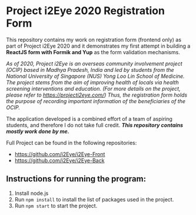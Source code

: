 # Project i2Eye 2020 Registration Form 
This repository contains my work on registration form (frontend only) as part of Project i2Eye 2020 and it demonstrates my first attempt in building a **ReactJS form with Formik and Yup** as the form validation mechanisms.

*As of 2020, Project i2Eye is an overseas community involvement project (OCIP) based in Madhya Pradesh, India and led by students from the National University of Singapore (NUS) Yong Loo Lin School of Medicine. The project stems from the aim of improving health of locals via health screening interventions and education. (For more details on the project, please refer to https://projecti2eye.com/) Thus, the registration form holds the purpose of recording important information of the beneficiaries of the OCIP.*

<p>
The application developed is a combined effort of a team of aspiring students, and therefore I do not take full credit. <b><i>This repository contains mostly work done by me.</i></b> 

Full Project can be found in the following repositories: 
- https://github.com/i2Eye/i2Eye-Front
- https://github.com/i2Eye/i2Eye-Back
</p>

## Instructions for running the program:
1. Install node.js
2. Run `npm install` to install the list of packages used in the project.
3. Run `npm start` to start the project. <br/>
